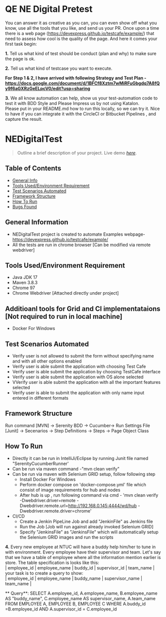 # QE NE Digital Pretest

  You can answer it as creative as you can, you can even show off what you know, use all the tools that you like, and send us your PR.
Once upon a time there is a web page (https://devexpress.github.io/testcafe/example/) that need to assess how cool is the quality of the page. And here it comes your first task begin:


**1.** Tell us what kind of test should be conduct (plan and why) to make sure the page is ok.


**2.** Tell us what kind of testcase you want to execute.

**For Step 1 & 2, I have arrived with following Strategy and Test Plan - https://docs.google.com/document/d/1BFCf8Xztm7wMiRFuGbgdq7A8fQy9f6aGXRzGeELpcV0/edit?usp=sharing**


**3.** We all know automation can help, show us your test-automation code to test it with BDD Style and Please Impress us by not using Katalon. <BR>
   Please put in your README.md how to run this locally, so we can try it.
   Nice to have if you can integrate it with the CircleCI or Bitbucket Pipelines , and capture the result.

# **NEDigitalTest**
> Outline a brief description of your project.
> Live demo [_here_](https://drive.google.com/file/d/1LnXAl-Dh3d75w1vdeyXk6twyShLZHIti/view?usp=sharing). 

## Table of Contents
* [General Info](#general-information)
* [Tools Used/Environment Requirement](#technologies-used)
* [Test Scenarios Automated](#features)
* [Framework Structure](#screenshots)
* [How To Run](#usage)
* [Bugs Found](#project-status)


## General Information
- NEDigitalTest project is created to automate Examples webpage-https://devexpress.github.io/testcafe/example/
- All the tests are run in chrome browser [Can be modified via remote webdriver]

## Tools Used/Environment Requirement
- Java JDK 17
- Maven 3.8.3
- Chrome 97
- Chrome Webdriver [Attached directly under project]
  
## Additioanl tools for Grid and CI implementataions [Not required to run in local machine]
  - Docker For Windows 


## Test Scenarios Automated
- Verify user is not allowed to submit the form without specifying name and with all other options enabled
- Verify user is able submit the application with choosing Test Cafe
- Verify user is able submit the application by choosing TestCafe interface
- Verify user is able submit the application with OS alone selected
- VVerify user is able submit the application with all the important features selected
- Verify user is able to submit the application with only name input entered  in different formats 


## Framework Structure
Run command [MVN] -> Serenity BDD -> Cucumber-> Run Settings File [Junit] -> Secenarios -> Step Definitions -> Steps -> Page Object Class 


## How To Run
- Directly it can be run in IntelliJi/Eclipse by running Junit file named "SerenityCucumberRunner'
- Can be run via maven command -"mvn clean verify" 
- Can be run via maven with Selenium GRID setup, follow following step 
     - Install Docker For Windows 
     - Perform docker compose on 'docker-compose.yml' file which consist of image requirements for hub and nodes 
     - After hub is up , run following command via cmd - 'mvn clean verify  -Dwebdriver.driver=remote -Dwebdriver.remote.url=http://192.168.0.145:4444/wd/hub -Dwebdriver.remote.driver=chrome'
- CI/CD
     - Create a Jenkin PipeLine Job and add "JenkinFile" as Jenkins file 
     - Run the Job [Job will run against already invoked Selenium GRID]
     - Specify "JenkinsFile" as "JenkinsFile" which will automatically setup the Selenium GRID images and run the scripts 

**4.** Every new employee at NTUC will have a buddy help him/her to tune in with environment. Every employee have their supervisor and team. Let's say that we have a table of employee where all the information mention earlier is store. The table specification is looks like this:<BR>
| employee_id | employee_name | buddy_id | supervisor_id | team_name |<BR>
your task is to create a query to show:<BR>
| employee_id | employee_name | buddy_name | supervisor_name | team_name |

 ** Query**: SELECT A.employee_id, A.employee_name, B.employee_name AS "buddy_name", C.employee_name AS supervisor_name, A.team_name FROM EMPLOYEE A, EMPLOYEE B, EMPLOYEE C WHERE A.buddy_id =B.employee_id AND A.supervisor_id = C.employee_id
